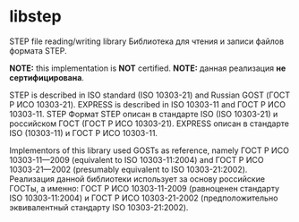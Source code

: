 # libstep

STEP file reading/writing library
Библиотека для чтения и записи файлов формата STEP.

**NOTE:** this implementation is **NOT** certified.
**NOTE:** данная реализация **не сертифицирована**.

STEP is described in ISO standard (ISO 10303-21) and Russian GOST (ГОСТ Р ИСО
10303-21). EXPRESS is described in ISO 10303-11 and ГОСТ Р ИСО 10303-11.
STEP
Формат STEP описан в стандарте ISO (ISO 10303-21) и российском ГОСТ (ГОСТ Р ИСО 10303-21). EXPRESS описан в стандарте ISO (10303-11) и ГОСТ Р ИСО 10303-11.

Implementors of this library used GOSTs as reference, namely ГОСТ Р ИСО
10303-11—2009 (equivalent to ISO 10303-11:2004) and ГОСТ Р ИСО 10303-21—2002
(presumably equivalent to ISO 10303-21:2002).
Реализация данной библиотеки использует за основу российские ГОСТы, а именно: ГОСТ Р ИСО 10303-11-2009 (равноценен стандарту ISO 10303-11:2004) и ГОСТ Р ИСО 10303-21-2002 (предположительно эквивалентный стандарту ISO 10303-21:2002).
